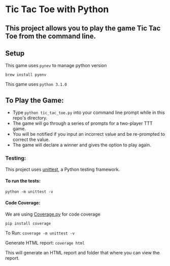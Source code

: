 # Tic Tac Toe with Python

## This project allows you to play the game Tic Tac Toe from the command line.

## Setup
This game uses `pynev` to manage python version
```
brew install pyenv
```

This game uses `python 3.1.0`

## To Play the Game:
* Type `python tic_tac_toe.py` into your command line prompt while in this repo's directory.
* The game will go through a series of prompts for a two-player TTT game.
* You will be notified if you input an incorrect value and be re-prompted to correct the value.
* The game will declare a winner and gives the option to play again.

### Testing:
This project uses [unittest](https://docs.python.org/3/library/unittest.html), a Python testing framework.

#### To run the tests:
`python -m unittest -v`

#### Code Coverage:
We are using [Coverage.py](https://coverage.readthedocs.io/en/6.3.2/) for code coverage

`pip install coverage`

To Run:
`coverage -m unittest -v`

Generate HTML report:
`coverage html`

This will generate an HTML report and folder that where you can view the report.
